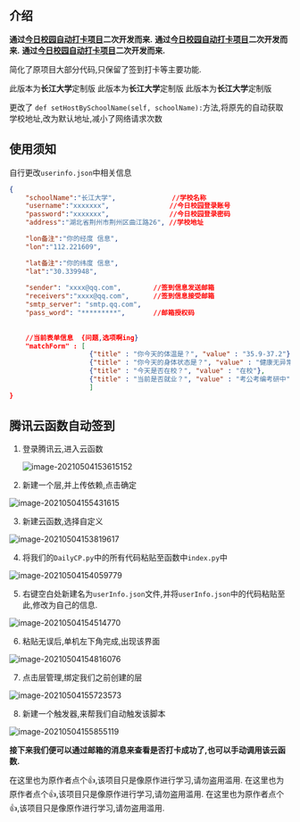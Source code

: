 ## 介绍

**通过[今日校园自动打卡项目](https://github.com/ZimoLoveShuang/auto-submit)二次开发而来.**
**通过[今日校园自动打卡项目](https://github.com/ZimoLoveShuang/auto-submit)二次开发而来.**
**通过[今日校园自动打卡项目](https://github.com/ZimoLoveShuang/auto-submit)二次开发而来.**



简化了原项目大部分代码,只保留了签到打卡等主要功能.

此版本为**长江大学**定制版
此版本为**长江大学**定制版
此版本为**长江大学**定制版



更改了 `def setHostBySchoolName(self, schoolName):`方法,将原先的自动获取学校地址,改为默认地址,减小了网络请求次数



## 使用须知

自行更改`userinfo.json`中相关信息

```json
{
    "schoolName":"长江大学",			  //学校名称				
    "username":"xxxxxxx",				//今日校园登录账号
    "password":"xxxxxxx",				//今日校园登录密码
    "address":"湖北省荆州市荆州区曲江路26",	//学校地址

    "lon备注":"你的经度 信息",
    "lon":"112.221609",

    "lat备注":"你的纬度 信息",
    "lat":"30.339948",
    
    "sender": "xxxx@qq.com",		//签到信息发送邮箱
    "receivers":"xxxx@qq.com",		//签到信息接受邮箱
    "smtp_server": "smtp.qq.com",	
    "pass_word": "*********",		//邮箱授权码
    
    
    //当前表单信息  {问题,选项啊ing}
    "matchForm" : [
                    {"title" : "你今天的体温是？", "value" : "35.9-37.2"}, 
                    {"title" : "你今天的身体状态是？", "value" : "健康无异常"},
                    {"title" : "今天是否在校？", "value" : "在校"},
                    {"title" : "当前是否就业？", "value" : "考公考编考研中"}
                    ]
}
```



## 腾讯云函数自动签到

1. 登录腾讯云,进入云函数

   ![image-20210504153615152](img/登录腾讯云,进入云函数.png)
   
2. 新建一个层,并上传依赖,点击确定

![image-20210504155431615](img/新建一个层.png)


3. 新建云函数,选择自定义

![image-20210504153819617](img/新建自定义函数.png)


4. 将我们的`DailyCP.py`中的所有代码粘贴至函数中`index.py`中

![image-20210504154059779](img/代码粘贴至index中.png)


5. 右键空白处新建名为`userInfo.json`文件,并将`userInfo.json`中的代码粘贴至此,修改为自己的信息.

![image-20210504154514770](img/新建json文件.png)


6. 粘贴无误后,单机左下角完成,出现该界面

![image-20210504154816076](img/函数编写完成.png)


7. 点击层管理,绑定我们之前创建的层


![image-20210504155723573](img/绑定层.png)


8. 新建一个触发器,来帮我们自动触发该脚本

![image-20210504155855119](img/创建触发器.png)



**接下来我们便可以通过邮箱的消息来查看是否打卡成功了,也可以手动调用该云函数.**



在这里也为原作者点个👍,该项目只是像原作进行学习,请勿盗用滥用.
在这里也为原作者点个👍,该项目只是像原作进行学习,请勿盗用滥用.
在这里也为原作者点个👍,该项目只是像原作进行学习,请勿盗用滥用.